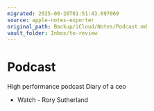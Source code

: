 ```yaml
---
migrated: 2025-09-20T01:51:43.697069
source: apple-notes-exporter
original_path: Backup/iCloud/Notes/Podcast.md
vault_folder: Inbox/to-review
---
```

# Podcast

High performance podcast
Diary of a ceo

* Watch - Rory Sutherland 

